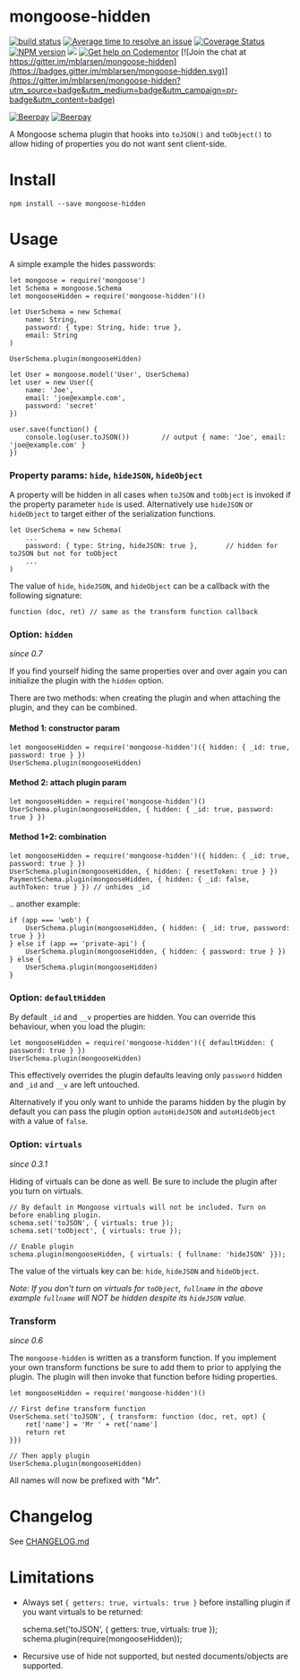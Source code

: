 # mongoose-hidden

[![build status](http://img.shields.io/travis/mblarsen/mongoose-hidden.svg)](http://travis-ci.org/mblarsen/mongoose-hidden) [![Average time to resolve an issue](http://isitmaintained.com/badge/resolution/mblarsen/mongoose-hidden.svg)](http://isitmaintained.com/project/mblarsen/mongoose-hidden "Average time to resolve an issue") [![Coverage Status](https://coveralls.io/repos/github/mblarsen/mongoose-hidden/badge.svg?branch=master)](https://coveralls.io/github/mblarsen/mongoose-hidden?branch=master) [![NPM version](http://img.shields.io/npm/v/mongoose-hidden.svg)](https://www.npmjs.com/package/mongoose-hidden/) [![](https://img.shields.io/npm/dm/mongoose-hidden.svg)](https://www.npmjs.com/package/mongoose-hidden/)
[![Get help on Codementor](https://cdn.codementor.io/badges/get_help_github.svg)](https://www.codementor.io/mblarsen) [![Join the chat at https://gitter.im/mblarsen/mongoose-hidden](https://badges.gitter.im/mblarsen/mongoose-hidden.svg)](https://gitter.im/mblarsen/mongoose-hidden?utm_source=badge&utm_medium=badge&utm_campaign=pr-badge&utm_content=badge)

[![Beerpay](https://beerpay.io/mblarsen/mongoose-hidden/badge.svg?style=beer)](https://beerpay.io/mblarsen/mongoose-hidden) [![Beerpay](https://beerpay.io/mblarsen/mongoose-hidden/make-wish.svg?style=flat)](https://beerpay.io/mblarsen/mongoose-hidden)  

A Mongoose schema plugin that hooks into `toJSON()` and `toObject()` to allow hiding of properties you do not want sent client-side.

# Install

    npm install --save mongoose-hidden

# Usage

A simple example the hides passwords:

    let mongoose = require('mongoose')
    let Schema = mongoose.Schema
    let mongooseHidden = require('mongoose-hidden')()

    let UserSchema = new Schema(
        name: String,
        password: { type: String, hide: true },
        email: String
    )

    UserSchema.plugin(mongooseHidden)

    let User = mongoose.model('User', UserSchema)
    let user = new User({
        name: 'Joe',
        email: 'joe@example.com',
        password: 'secret'
    })

    user.save(function() {
        console.log(user.toJSON())        // output { name: 'Joe', email: 'joe@example.com' }
    })

### Property params: `hide`, `hideJSON`, `hideObject`

A property will be hidden in all cases when `toJSON` and `toObject` is invoked if the property parameter `hide` is used. Alternatively use `hideJSON` or `hideObject` to target either of the serialization functions.

    let UserSchema = new Schema(
        ...
        password: { type: String, hideJSON: true },       // hidden for toJSON but not for toObject
        ...
    )

The value of `hide`, `hideJSON`, and `hideObject` can be a callback with the following signature:

    function (doc, ret) // same as the transform function callback

### Option: `hidden`

_since 0.7_

If you find yourself hiding the same properties over and over again you can initialize the plugin with the `hidden` option.

There are two methods: when creating the plugin and when attaching the plugin, and they can be combined.

#### Method 1: constructor param

    let mongooseHidden = require('mongoose-hidden')({ hidden: { _id: true, password: true } })
    UserSchema.plugin(mongooseHidden)

#### Method 2: attach plugin param

    let mongooseHidden = require('mongoose-hidden')()
    UserSchema.plugin(mongooseHidden, { hidden: { _id: true, password: true } })

#### Method 1+2: combination

    let mongooseHidden = require('mongoose-hidden')({ hidden: { _id: true, password: true } })
    UserSchema.plugin(mongooseHidden, { hidden: { resetToken: true } })
    PaymentSchema.plugin(mongooseHidden, { hidden: { _id: false, authToken: true } }) // unhides _id

.. another example:

    if (app === 'web') {
        UserSchema.plugin(mongooseHidden, { hidden: { _id: true, password: true } })
    } else if (app == 'private-api') {
        UserSchema.plugin(mongooseHidden, { hidden: { password: true } })
    } else {
        UserSchema.plugin(mongooseHidden)
    }

### Option: `defaultHidden`

By default `_id` and `__v` properties are hidden. You can override this behaviour, when you load the plugin:

    let mongooseHidden = require('mongoose-hidden')({ defaultHidden: { password: true } })
    UserSchema.plugin(mongooseHidden)

This effectively overrides the plugin defaults leaving only `password` hidden and `_id` and `__v` are left untouched.

Alternatively if you only want to unhide the params hidden by the plugin by default you can pass the plugin option `autoHideJSON` and `autoHideObject` with a value of `false`.

### Option: `virtuals`

_since 0.3.1_

Hiding of virtuals can be done as well. Be sure to include the plugin after you turn on virtuals.

    // By default in Mongoose virtuals will not be included. Turn on before enabling plugin.
    schema.set('toJSON', { virtuals: true });
    schema.set('toObject', { virtuals: true });

    // Enable plugin
    schema.plugin(mongooseHidden, { virtuals: { fullname: 'hideJSON' }});

The value of the virtuals key can be: `hide`, `hideJSON` and `hideObject`.

_Note: If you don't turn on virtuals for `toObject`, `fullname` in the above example `fullname` will *NOT* be hidden despite its `hideJSON` value._

### Transform

_since 0.6_

The `mongoose-hidden` is written as a transform function. If you implement your own transform functions be sure to add them to prior to applying the plugin. The plugin will then invoke that function before hiding properties.

    let mongooseHidden = require('mongoose-hidden')()

    // First define transform function
    UserSchema.set('toJSON', { transform: function (doc, ret, opt) {
        ret['name'] = 'Mr ' + ret['name']
        return ret
    }})

    // Then apply plugin
    UserSchema.plugin(mongooseHidden)

All names will now be prefixed with "Mr".

# Changelog

See [CHANGELOG.md](https://github.com/mblarsen/mongoose-hidden/blob/master/CHANGELOG.md)

# Limitations

* Always set `{ getters: true, virtuals: true }` before installing plugin if you want virtuals to be returned:

    schema.set('toJSON', { getters: true, virtuals: true });
    schema.plugin(require(mongooseHidden));

* Recursive use of hide not supported, but nested documents/objects are supported.
